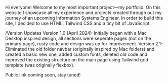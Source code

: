 Hi everyone! Welcome to my most important project—my portfolio. On this website I showcase all my experience and projects created through out my journey of an upcoming Information Systems Engineer.
In order to build this site, I decided to use HTML, Tailwind CSS and a tiny bit of JavaScript.

/Version Updates
Version 1.0 (April 2024)-Initially began with a Mac Desktop inspired design, all sections were seperate pages (not on the primary page), rusty code and design was up for improvement.
Version 2.1- Eliminated the old folder navbar (originally inspired by Mac folders) and created a basic new one, added custom fonts, deleted old code and improved the existing structure on the main page using Tailwind grid template (was originally flexbox).

Public link coming soon, stay tuned!
